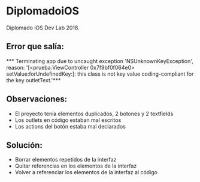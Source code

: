 # DiplomadoiOS
Diplomado iOS Dev Lab 2018.


## Error que salía:
*** Terminating app due to uncaught exception 'NSUnknownKeyException', reason: '[<prueba.ViewController 0x7f9bf0f064e0> setValue:forUndefinedKey:]: this class is not key value coding-compliant for the key outletText.'***	

## Observaciones:
- El proyecto tenía elementos duplicados, 2 botones y 2 textfields
- Los outlets en código estaban mal escritos
- Los actions del botón estaba mal declarados

## Solución:
- Borrar elementos repetidos de la interfaz
- Quitar referencias en los elementos de la interfaz
- Volver a referenciar los elementos de la interfaz al código
